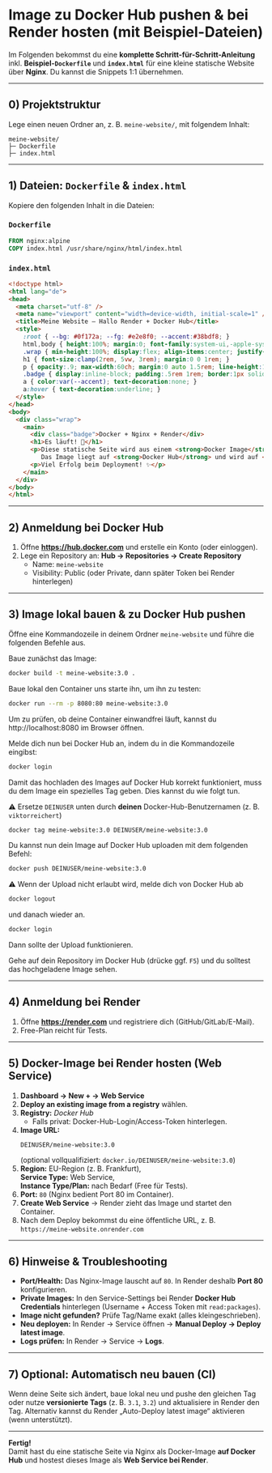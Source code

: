 # Image zu Docker Hub pushen & bei Render hosten (mit Beispiel-Dateien)

Im Folgenden bekommst du eine **komplette Schritt-für-Schritt-Anleitung** inkl. **Beispiel-`Dockerfile`** und **`index.html`** für eine kleine statische Website über **Nginx**. Du kannst die Snippets 1:1 übernehmen.

---

## 0) Projektstruktur

Lege einen neuen Ordner an, z. B. `meine-website/`, mit folgendem Inhalt:

```
meine-website/
├─ Dockerfile
├─ index.html
```

---

## 1) Dateien: `Dockerfile` & `index.html`

Kopiere den folgenden Inhalt in die Dateien:

### `Dockerfile`
```dockerfile
FROM nginx:alpine
COPY index.html /usr/share/nginx/html/index.html
```

### `index.html`
```html
<!doctype html>
<html lang="de">
<head>
  <meta charset="utf-8" />
  <meta name="viewport" content="width=device-width, initial-scale=1" />
  <title>Meine Website – Hallo Render + Docker Hub</title>
  <style>
    :root { --bg: #0f172a; --fg: #e2e8f0; --accent:#38bdf8; }
    html,body { height:100%; margin:0; font-family:system-ui,-apple-system,Segoe UI,Roboto,Ubuntu,Cantarell,"Helvetica Neue",sans-serif; background:var(--bg); color:var(--fg); }
    .wrap { min-height:100%; display:flex; align-items:center; justify-content:center; text-align:center; padding:3rem; }
    h1 { font-size:clamp(2rem, 5vw, 3rem); margin:0 0 1rem; }
    p { opacity:.9; max-width:60ch; margin:0 auto 1.5rem; line-height:1.6; }
    .badge { display:inline-block; padding:.5rem 1rem; border:1px solid var(--accent); color:var(--accent); border-radius:999px; font-weight:600; letter-spacing:.02em; }
    a { color:var(--accent); text-decoration:none; }
    a:hover { text-decoration:underline; }
  </style>
</head>
<body>
  <div class="wrap">
    <main>
      <div class="badge">Docker + Nginx + Render</div>
      <h1>Es läuft! 🚀</h1>
      <p>Diese statische Seite wird aus einem <strong>Docker Image</strong> mit <strong>Nginx</strong> ausgeliefert.
         Das Image liegt auf <strong>Docker Hub</strong> und wird auf <strong>Render</strong> gehostet.</p>
      <p>Viel Erfolg beim Deployment! ✨</p>
    </main>
  </div>
</body>
</html>
```

---

## 2) Anmeldung bei Docker Hub

1. Öffne **https://hub.docker.com** und erstelle ein Konto (oder einloggen).
2. Lege ein Repository an: **Hub → Repositories → Create Repository**  
   - Name: `meine-website`  
   - Visibility: Public (oder Private, dann später Token bei Render hinterlegen)

---

## 3) Image lokal bauen & zu Docker Hub pushen

Öffne eine Kommandozeile in deinem Ordner `meine-website` und führe die folgenden Befehle aus.

Baue zunächst das Image:

```bash
docker build -t meine-website:3.0 .
```

Baue lokal den Container uns starte ihn, um ihn zu testen:

```bash
docker run --rm -p 8080:80 meine-website:3.0
```

Um zu prüfen, ob deine Container einwandfrei läuft, kannst du http://localhost:8080 im Browser öffnen.

Melde dich nun bei Docker Hub an, indem du in die Kommandozeile eingibst:

```bash
docker login
```

Damit das hochladen des Images auf Docker Hub korrekt funktioniert, muss du dem Image ein spezielles Tag geben.
Dies kannst du wie folgt tun. 

⚠ Ersetze `DEINUSER` unten durch **deinen** Docker-Hub-Benutzernamen (z. B. `viktorreichert`)

```bash
docker tag meine-website:3.0 DEINUSER/meine-website:3.0
```

Du kannst nun dein Image auf Docker Hub uploaden mit dem folgenden Befehl:

```bash
docker push DEINUSER/meine-website:3.0
```

⚠ Wenn der Upload nicht erlaubt wird, melde dich von Docker Hub ab

```bash
docker logout
```

und danach wieder an.

```bash
docker login
```

Dann sollte der Upload funktionieren.

Gehe auf dein Repository im Docker Hub (drücke ggf. `F5`) und du solltest das hochgeladene Image sehen.

---

## 4) Anmeldung bei Render

1. Öffne **https://render.com** und registriere dich (GitHub/GitLab/E-Mail).
2. Free-Plan reicht für Tests.

---

## 5) Docker-Image bei Render hosten (Web Service)

1. **Dashboard → New + → Web Service**
2. **Deploy an existing image from a registry** wählen.
3. **Registry:** *Docker Hub*  
   - Falls privat: Docker-Hub-Login/Access-Token hinterlegen.
4. **Image URL:**  
   ```
   DEINUSER/meine-website:3.0
   ```
   (optional vollqualifiziert: `docker.io/DEINUSER/meine-website:3.0`)
5. **Region:** EU-Region (z. B. Frankfurt),  
   **Service Type:** Web Service,  
   **Instance Type/Plan:** nach Bedarf (Free für Tests).
6. **Port:** `80` (Nginx bedient Port 80 im Container).
7. **Create Web Service** → Render zieht das Image und startet den Container.
8. Nach dem Deploy bekommst du eine öffentliche URL, z. B.  
   `https://meine-website.onrender.com`

---

## 6) Hinweise & Troubleshooting

- **Port/Health:** Das Nginx-Image lauscht auf `80`. In Render deshalb **Port 80** konfigurieren.  
- **Private Images:** In den Service-Settings bei Render **Docker Hub Credentials** hinterlegen (Username + Access Token mit `read:packages`).  
- **Image nicht gefunden?** Prüfe Tag/Name exakt (alles kleingeschrieben).  
- **Neu deployen:** In Render → Service öffnen → **Manual Deploy → Deploy latest image**.  
- **Logs prüfen:** In Render → Service → **Logs**.

---

## 7) Optional: Automatisch neu bauen (CI)

Wenn deine Seite sich ändert, baue lokal neu und pushe den gleichen Tag oder nutze **versionierte Tags** (z. B. `3.1`, `3.2`) und aktualisiere in Render den Tag. Alternativ kannst du Render „Auto-Deploy latest image“ aktivieren (wenn unterstützt).

---

**Fertig!**  
Damit hast du eine statische Seite via Nginx als Docker-Image **auf Docker Hub** und hostest dieses Image als **Web Service bei Render**.
